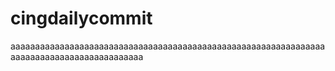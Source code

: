 # cingdailycommit
aaaaaaaaaaaaaaaaaaaaaaaaaaaaaaaaaaaaaaaaaaaaaaaaaaaaaaaaaaaaaaaaaaaaaaaaaaaaaaaaaaaaaaaaaaa